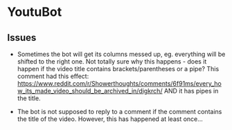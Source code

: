 # YoutuBot

## Issues

* Sometimes the bot will get its columns messed up, eg. everything will be shifted to the right one. Not totally sure why this happens - does it happen if the video title contains brackets/parentheses or a pipe? This comment had this effect: https://www.reddit.com/r/Showerthoughts/comments/6f91ms/every_how_its_made_video_should_be_archived_in/digkrch/ AND it has pipes in the title.

* The bot is not supposed to reply to a comment if the comment contains the title of the video. However, this has happened at least once... 
